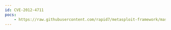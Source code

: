 ```yaml
---
id: CVE-2012-4711
pocs:
    - https://raw.githubusercontent.com/rapid7/metasploit-framework/master/modules/exploits/windows/fileformat/kingview_kingmess_kvl.rb
---
```

